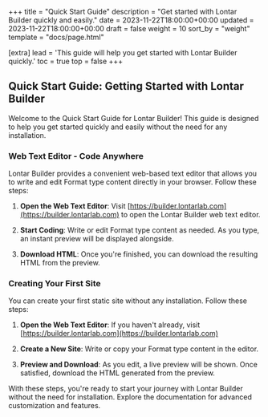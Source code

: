 +++
title = "Quick Start Guide"
description = "Get started with Lontar Builder quickly and easily."
date = 2023-11-22T18:00:00+00:00
updated = 2023-11-22T18:00:00+00:00
draft = false
weight = 10
sort_by = "weight"
template = "docs/page.html"

[extra]
lead = 'This guide will help you get started with Lontar Builder quickly.'
toc = true
top = false
+++

## Quick Start Guide: Getting Started with Lontar Builder

Welcome to the Quick Start Guide for Lontar Builder! This guide is designed to help you get started quickly and easily without the need for any installation. 

### Web Text Editor - Code Anywhere

Lontar Builder provides a convenient web-based text editor that allows you to write and edit Format type content directly in your browser. Follow these steps:

1. **Open the Web Text Editor**: Visit [https://builder.lontarlab.com](https://builder.lontarlab.com) to open the Lontar Builder web text editor.

2. **Start Coding**: Write or edit Format type content as needed. As you type, an instant preview will be displayed alongside.

3. **Download HTML**: Once you're finished, you can download the resulting HTML from the preview.

### Creating Your First Site

You can create your first static site without any installation. Follow these steps:

1. **Open the Web Text Editor**: If you haven't already, visit [https://builder.lontarlab.com](https://builder.lontarlab.com)

2. **Create a New Site**: Write or copy your Format type content in the editor.

3. **Preview and Download**: As you edit, a live preview will be shown. Once satisfied, download the HTML generated from the preview.

With these steps, you're ready to start your journey with Lontar Builder without the need for installation. Explore the documentation for advanced customization and features.
